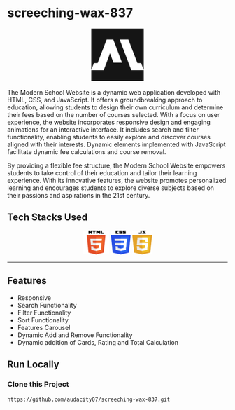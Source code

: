 # screeching-wax-837

<div align="center"  width="55" height="55">
  <img src="./images/u2cw_blacklogo_noName.png" alt="html" width="120" height="120"/>
</div>

The Modern School Website is a dynamic web application developed with HTML, CSS, and JavaScript. It offers a groundbreaking approach to education, allowing students to design their own curriculum and determine their fees based on the number of courses selected. With a focus on user experience, the website incorporates responsive design and engaging animations for an interactive interface. It includes search and filter functionality, enabling students to easily explore and discover courses aligned with their interests. Dynamic elements implemented with JavaScript facilitate dynamic fee calculations and course removal.

By providing a flexible fee structure, the Modern School Website empowers students to take control of their education and tailor their learning experience. With its innovative features, the website promotes personalized learning and encourages students to explore diverse subjects based on their passions and aspirations in the 21st century.

## Tech Stacks Used

<p align = "center">
<img src="./images/HTML5_logo_and_wordmark.svg.png" alt="html" width="60" height="55"/>
<img src="./images/CSS3_logo_and_wordmark.svg.png" alt="CSS" width="45" height="55"/>
<img src="./images/1200px-Javascript-shield.svg.png" alt="js" width="45" height="55"/>
</p>
<hr>

## Features

- Responsive
- Search Functionality
- Filter Functionality
- Sort Functionality
- Features Carousel
- Dynamic Add and Remove Functionality
- Dynamic addition of Cards, Rating and Total Calculation

## Run Locally

### Clone this Project

```
https://github.com/audacity07/screeching-wax-837.git
```
